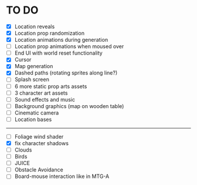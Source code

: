 # TO DO

- [X] Location reveals
- [X] Location prop randomization
- [X] Location animations during generation
- [ ] Location prop animations when moused over
- [ ] End UI with world reset functionality
- [X] Cursor
- [X] Map generation
- [X] Dashed paths (rotating sprites along line?)
- [ ] Splash screen
- [ ] 6 more static prop arts assets
- [ ] 3 character art assets
- [ ] Sound effects and music
- [ ] Background graphics (map on wooden table)
- [ ] Cinematic camera
- [ ] Location bases
---
- [ ] Foliage wind shader
- [X] fix character shadows
- [ ] Clouds
- [ ] Birds
- [ ] JUICE
- [ ] Obstacle Avoidance
- [ ] Board-mouse interaction like in MTG-A
